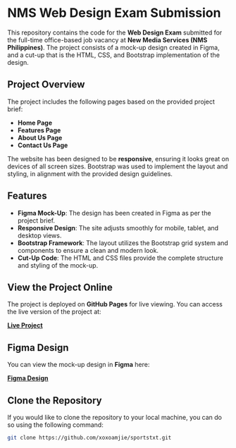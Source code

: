 # NMS Web Design Exam Submission

This repository contains the code for the **Web Design Exam** submitted for the full-time office-based job vacancy at **New Media Services (NMS Philippines)**. The project consists of a mock-up design created in Figma, and a cut-up that is the HTML, CSS, and Bootstrap implementation of the design.

## Project Overview

The project includes the following pages based on the provided project brief:

- **Home Page**
- **Features Page**
- **About Us Page**
- **Contact Us Page**

The website has been designed to be **responsive**, ensuring it looks great on devices of all screen sizes. Bootstrap was used to implement the layout and styling, in alignment with the provided design guidelines.

## Features

- **Figma Mock-Up**: The design has been created in Figma as per the project brief.
- **Responsive Design**: The site adjusts smoothly for mobile, tablet, and desktop views.
- **Bootstrap Framework**: The layout utilizes the Bootstrap grid system and components to ensure a clean and modern look.
- **Cut-Up Code**: The HTML and CSS files provide the complete structure and styling of the mock-up.

## View the Project Online

The project is deployed on **GitHub Pages** for live viewing. You can access the live version of the project at:

[**Live Project**](https://xoxoamjie.github.io/sportstxt/)

## Figma Design

You can view the mock-up design in **Figma** here:

[**Figma Design**](https://www.figma.com/design/xRlagRToonHiRLkopnnxnw/web_design_exam?node-id=0-1&m=dev&t=8sDbfDONUuL1gBwn-1)

## Clone the Repository

If you would like to clone the repository to your local machine, you can do so using the following command:

```bash
git clone https://github.com/xoxoamjie/sportstxt.git


